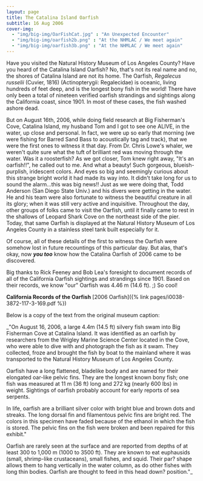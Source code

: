 ```yaml
---
layout: page
title: The Catalina Island Oarfish
subtitle: 16 Aug 2006
cover-img: 
  - "img/big-img/OarFishCat.jpg" : "An Unexpected Encounter"
  - "img/big-img/oarfish2b.png" : "At the NHMLAC / We meet again"
  - "img/big-img/oarfish3b.png" : "At the NHMLAC / We meet again"
---
```

Have you visited the Natural History Museum of Los Angeles County? Have you heard of the Catalina Island Oarfish? No, that's not its real name and no, the shores of Catalina Island are not its home. The Oarfish, _Regalecus russelii_ (Cuvier, 1816) (Actinopterygii: Regalecidae) is oceanic, living hundreds of feet deep, and is the longest bony fish in the world! There have only been a total of nineteen verified oarfish strandings and sightings along the California coast, since 1901. In most of these cases, the fish washed ashore dead. 

But on August 16th, 2006, while doing field research at Big Fisherman's Cove, Catalina Island, my husband Tom and I got to see one ALIVE, in the water, up close and personal. In fact, we were up so early that morning (we were fishing for Barred Sand Bass to acoustically tag and track), that we were the first ones to witness it that day. From Dr. Chris Lowe's whaler, we weren't quite sure what the tuft of brilliant red was moving through the water. Was it a roosterfish? As we got closer, Tom knew right away, "It's an oarfish!!", he called out to me. And what a beauty! Such gorgeous, blueish-purplish, iridescent colors. And eyes so big and seemingly curious about this strange bright world it had made its way into. It didn't take long for us to sound the alarm...this was big news!! Just as we were doing that, Todd Anderson (San Diego State Univ.) and his divers were getting in the water. He and his team were also fortunate to witness the beautiful creature in all its glory; when it was still very active and inquisitive. Throughout the day, other groups of folks came to visit the Oarfish, until it finally came to rest in the shallows of Leopard Shark Cove on the northeast side of the pier. Today, that same Oarfish is displayed at the Natural History Museum of Los Angeles County in a stainless steel tank built especially for it. 

Of course, all of these details of the first to witness the Oarfish were somehow lost in future recountings of this particular day. But alas, that's okay, now _**you too**_ know how the Catalina Oarfish of 2006 came to be discovered.



Big thanks to Rick Feeney and Bob Lea's foresight to document records of all of the California Oarfish sightings and strandings since 1901. Based on their records, we know "our" Oarfish was 4.46 m (14.6 ft). ;) So cool!

**California Records of the Oarfish** [2006 Oarfish]({% link pages/i0038-3872-117-3-169.pdf %}) 

Below is a copy of the text from the original museum caption:

_"On August 16, 2006, a large 4.4m (14.5 ft) silvery fish swam into Big Fisherman Cove at Catalina Island. It was identified as an oarfish by researchers from the Wrigley Marine Science Center located in the Cove, who were able to dive with and photograph the fish as it swam. They collected, froze and brought the fish by boat to the mainland where it was transported to the Natural History Museum of Los Angeles County.

Oarfish have a long flattened, bladelike body and are named for their elongated oar-like pelvic fins. They are the longest known bony fish; one fish was measured at 11 m (36 ft) long and 272 kg (nearly 600 lbs) in weight. Sightings of oarfish probably account for early reports of sea serpents.

In life, oarfish are a brilliant silver color with bright blue and brown dots and streaks. The long dorsal fin and filamentous pelvic fins are bright red. The colors in this specimen have faded because of the ethanol in which the fish is stored. The pelvic fins on the fish were broken and been repaired for this exhibit."

Oarfish are rarely seen at the surface and are reported from depths of at least 300 to 1,000 m (1000 to 3500 ft). They are known to eat euphausids (small, shrimp-like crustaceans), small fishes, and squid. Their par? shape allows them to hang vertically in the water column, as do other fishes with long thin bodies. Oarfish are thought to feed in this head down? position."_
